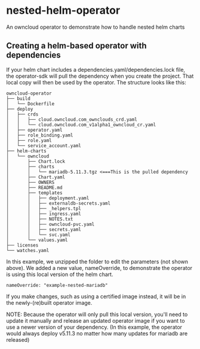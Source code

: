 # nested-helm-operator
An owncloud operator to demonstrate how to handle nested helm charts

## Creating a helm-based operator with dependencies

If your helm chart includes a dependencies.yaml/dependencies.lock file, the operator-sdk will pull the dependency when you create the project. That local copy will then be used by the operator. The structure looks like this:

    owncloud-operator
    ├── build
    │   └── Dockerfile
    ├── deploy
    │   ├── crds
    │   │   ├── cloud.owncloud.com_ownclouds_crd.yaml
    │   │   └── cloud.owncloud.com_v1alpha1_owncloud_cr.yaml
    │   ├── operator.yaml
    │   ├── role_binding.yaml
    │   ├── role.yaml
    │   └── service_account.yaml
    ├── helm-charts
    │   └── owncloud
    │       ├── Chart.lock
    │       ├── charts
    │       │   └── mariadb-5.11.3.tgz <===This is the pulled dependency
    │       ├── Chart.yaml
    │       ├── OWNERS
    │       ├── README.md
    │       ├── templates
    │       │   ├── deployment.yaml
    │       │   ├── externaldb-secrets.yaml
    │       │   ├── _helpers.tpl
    │       │   ├── ingress.yaml
    │       │   ├── NOTES.txt
    │       │   ├── owncloud-pvc.yaml
    │       │   ├── secrets.yaml
    │       │   └── svc.yaml
    │       └── values.yaml
    ├── licenses
    └── watches.yaml
    
In this example, we unzipped the folder to edit the parameters (not shown above). We added a new value, nameOverride, to demonstrate the operator is using this local version of the helm chart.

    nameOverride: "example-nested-mariadb"
    
If you make changes, such as using a certified image instead, it will be in the newly-(re)built operator image. 

NOTE: Because the operator will only pull this local version, you'll need to update it manually and release an updated operator image if you want to use a newer version of your dependency. (In this example, the operator would always deploy v5.11.3 no matter how many updates for mariadb are released)

